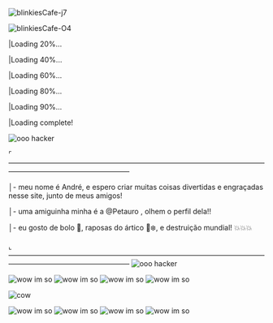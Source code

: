 ![blinkiesCafe-j7](https://github.com/AndreVictor31/AndreVictor31/assets/169856691/ccb93a8f-7b44-4798-a63c-1b022dc7634d)

![blinkiesCafe-O4](https://github.com/AndreVictor31/AndreVictor31/assets/169856691/d6e10323-113e-451f-bfe5-0aa765b39a20)

|Loading 20%...

|Loading 40%...

|Loading 60%...

|Loading 80%...

|Loading 90%...

|Loading complete!

![ooo hacker](https://github.com/AndreVictor31/AndreVictor31/assets/169856691/1c24a455-d652-47a1-b0ef-5f3fff60423f)

 ⌜—————————————————————————————————————————————————————

│- meu nome é André, e espero criar muitas coisas divertidas e engraçadas nesse site, junto de meus amigos!

│- uma amiguinha minha é a @Petauro , olhem o perfil dela!!

│- eu gosto de bolo 🎂, raposas do ártico 🦊❄️, e destruição mundial! 💥💥💥

 ⌞—————————————————————————————————————————————————————
![ooo hacker](https://github.com/AndreVictor31/AndreVictor31/assets/169856691/ff34de38-9404-4ac4-a1fb-ce105d134fec)


<!---
AndreVictor31/AndreVictor31 is a ✨ special ✨ repository because its `README.md` (this file) appears on your GitHub profile.
You can click the Preview link to take a look at your changes.
--->
![wow im so](https://github.com/AndreVictor31/AndreVictor31/assets/169856691/7ba5c6d0-6f6d-4f1a-bd7b-c0eb16dea42b) ![wow im so](https://github.com/AndreVictor31/AndreVictor31/assets/169856691/cae00f13-3f4f-4eea-83b9-aa495300749d) ![wow im so](https://github.com/AndreVictor31/AndreVictor31/assets/169856691/ff6fc556-7c75-4d02-b1e9-467bb0ebdc94) ![wow im so](https://github.com/AndreVictor31/AndreVictor31/assets/169856691/9c980237-c5a7-4cd8-9e8b-394f1c55799b)




![cow](https://github.com/AndreVictor31/AndreVictor31/assets/169856691/a932b922-eb0e-40e2-ac2d-4c1a8a65987a)

![wow im so](https://github.com/AndreVictor31/AndreVictor31/assets/169856691/2754aa97-5883-479a-b0a1-55ea45c786a4) ![wow im so](https://github.com/AndreVictor31/AndreVictor31/assets/169856691/44616810-9b3d-417d-acba-ef137a8b5c81) ![wow im so](https://github.com/AndreVictor31/AndreVictor31/assets/169856691/ff04e9e3-8307-4282-86c2-e2415247a0dc) ![wow im so](https://github.com/AndreVictor31/AndreVictor31/assets/169856691/7a328aa0-4638-46f1-a880-b3f205a53fb8)




